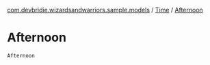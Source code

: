 [com.devbridie.wizardsandwarriors.sample.models](../index.md) / [Time](index.md) / [Afternoon](.)

# Afternoon

`Afternoon`